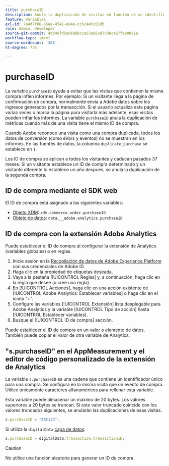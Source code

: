 ```yaml
---
title: purchaseID
description: Anule la duplicación de visitas en función de un identificador de compra único.
feature: Variables
exl-id: 7a4d7f08-65ae-4541-a94e-cc6c445c01db
role: Admin, Developer
source-git-commit: 4bd46fd5a9b98bcca67a66c87c9bca67fa00061a
workflow-type: tm+mt
source-wordcount: '361'
ht-degree: 73%

---
```


# purchaseID

La variable `purchaseID` ayuda a evitar que las visitas que contienen la misma compra inflen informes. Por ejemplo: Si un visitante llega a la página de confirmación de compra, normalmente envía a Adobe datos sobre los ingresos generados por la transacción. Si el usuario actualiza esta página varias veces o marca la página para visitarla más adelante, esas visitas pueden inflar los informes. La variable `purchaseID` anula la duplicación de métricas cuando más de una visita tiene el mismo ID de compra.

Cuando Adobe reconoce una visita como una compra duplicada, todos los datos de conversión (como eVars y eventos) no se muestran en los informes. En las fuentes de datos, la columna `duplicate_purchase` se establece en `1`.

Los ID de compra se aplican a todos los visitantes y caducan pasados 37 meses. Si un visitante establece un ID de compra determinado y un visitante diferente lo establece un año después, se anula la duplicación de la segunda compra.

## ID de compra mediante el SDK web

El ID de compra está asignado a las siguientes variables:

* [Objeto XDM](/help/implement/aep-edge/xdm-var-mapping.md): `xdm.commerce.order.purchaseID`
* [Objeto de datos](/help/implement/aep-edge/data-var-mapping.md): `data.__adobe.analytics.purchaseID`

## ID de compra con la extensión Adobe Analytics

Puede establecer el ID de compra al configurar la extensión de Analytics (variables globales) o en reglas.

1. Inicie sesión en la [Recopilación de datos de Adobe Experience Platform](https://experience.adobe.com/data-collection) con sus credenciales de Adobe ID.
2. Haga clic en la propiedad de etiquetas deseada.
3. Vaya a la pestaña [!UICONTROL Reglas] y, a continuación, haga clic en la regla que desee (o cree una regla).
4. En [!UICONTROL Acciones], haga clic en una acción existente de [!UICONTROL Adobe Analytics: Establecer variables] o haga clic en el icono “+”.
5. Configure las variables [!UICONTROL Extensión] lista desplegable para Adobe Analytics y la variable [!UICONTROL Tipo de acción] hasta [!UICONTROL Establecer variables].
6. Busque el [!UICONTROL ID de compra] sección.

Puede establecer el ID de compra en un valor o elemento de datos. También puede copiar el valor de otra variable de Analytics.

## &quot;s.purchaseID&quot; en el AppMeasurement y el editor de código personalizado de la extensión de Analytics

La variable `s.purchaseID` es una cadena que contiene un identificador único para una compra. Se configura en la misma visita que un evento de compra. Utilice únicamente caracteres alfanuméricos para rellenar esta variable.

Esta variable puede almacenar un máximo de 20 bytes. Los valores superiores a 20 bytes se truncan. Si este valor truncado coincide con los valores truncados siguientes, se anularán las duplicaciones de esas visitas.

```js
s.purchaseID = "ABC123";
```

Si utiliza la `digitalData` [capa de datos](../../prepare/data-layer.md):

```js
s.purchaseID = digitalData.transaction.transactionID;
```

>[!CAUTION]
>
>No utilice una función aleatoria para generar un ID de compra.
